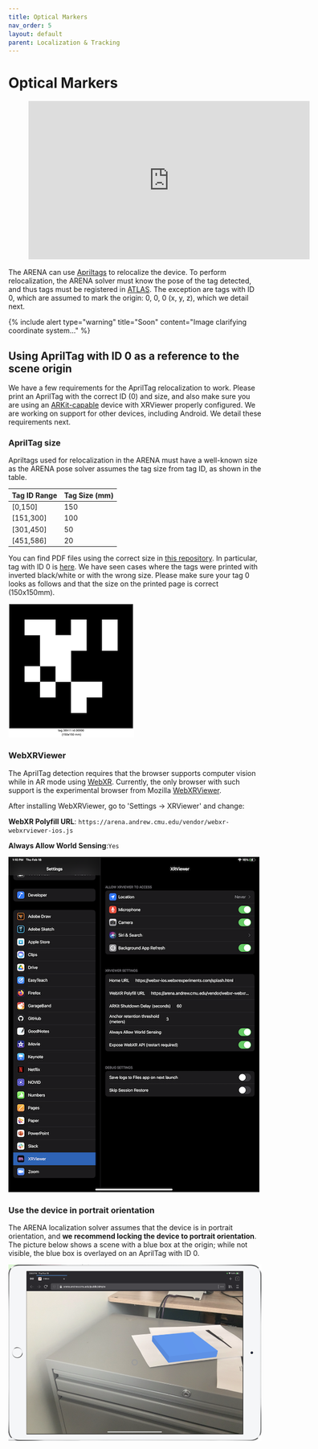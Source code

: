 ```yaml
---
title: Optical Markers
nav_order: 5
layout: default
parent: Localization & Tracking
---
```


# Optical Markers

<figure class="video_container">
  <iframe width="560" height="315" src="https://www.youtube.com/embed/rU6E3LHg0aQ" frameborder="0" allow="accelerometer; autoplay; clipboard-write; encrypted-media; gyroscope; picture-in-picture" allowfullscreen></iframe>
</figure>

The ARENA can use [Apriltags](https://april.eecs.umich.edu/software/apriltag) to relocalize the device. To perform relocalization, the ARENA solver must know the pose of the tag detected, and thus tags must be registered in [ATLAS](/content/tools/atlas.html). The exception are tags with ID 0, which are assumed to mark the origin: 0, 0, 0 (x, y, z), which we detail next.

{% include alert type="warning" title="Soon" content="Image clarifying coordinate system..." %}

## Using AprilTag with ID 0 as a reference to the scene origin

We have a few requirements for the AprilTag relocalization to work. Please print an AprilTag with the correct ID (0) and size, and also make sure you are using an [ARKit-capable](https://www.apple.com/augmented-reality/) device with XRViewer properly configured. We are working on support for other devices, including Android. We detail these requirements next.

### AprilTag size
Apriltags used for relocalization in the ARENA must have a well-known size as the ARENA pose solver assumes the tag size from tag ID, as shown in the table.

| Tag ID Range | Tag Size (mm) |
| ------------ | ------------- |
| [0,150]      | 150           |
| [151,300]    | 100           |
| [301,450]    | 50            |
| [451,586]    | 20            |

You can find PDF files using the correct size in [this repository](https://github.com/conix-center/apriltag-gen). In particular, tag with ID 0 is [here](https://github.com/conix-center/apriltag-gen/blob/master/output/tag36_11_00000.pdf). We have seen cases where the tags were printed with inverted black/white or with the wrong size. Please make sure your tag 0 looks as follows and that the size on the printed page is correct (150x150mm).

![img](../../assets/img/localization/apriltag-0.png)

### WebXRViewer
The AprilTag detection requires that the browser supports computer vision while in AR mode using [WebXR](https://immersiveweb.dev/). Currently, the only browser with such support is the experimental browser from Mozilla [WebXRViewer](https://apps.apple.com/us/app/webxr-viewer/id1295998056).

After installing WebXRViewer, go to 'Settings -> XRViewer' and change:

**WebXR Polyfill URL**: ```https://arena.andrew.cmu.edu/vendor/webxr-webxrviewer-ios.js```

**Always Allow World Sensing**:```Yes```

![img](../../assets/img/localization/webxrviewer-settings.png)

### Use the device in portrait orientation

The ARENA localization solver assumes that the device is in portrait orientation, and **we recommend locking the device to portrait orientation**. The picture below shows a scene with a blue box at the origin; while not visible, the blue box is overlayed on an AprilTag with ID 0.

![img](../../assets/img/localization/portrait.png)
